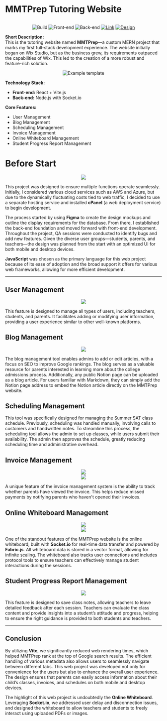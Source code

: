 # MMTPrep Tutoring Website
![<Example template>](<https://github.com/jaegeun1393/MMTPrep_Tutoring/blob/main/main.png>)

<div align="center">

  ![Build](https://img.shields.io/badge/Build-Complete-green)
  ![Front-end](https://img.shields.io/badge/Front--end-React%20%2B%20Vite-lightblue)
  ![Back-end](https://img.shields.io/badge/Back--end-Nodejs%20Socket-yellowgreen)
  [![Link](https://img.shields.io/badge/Link-mmtprep.com-blue)](https://mmtprep.com)
[![Design](https://img.shields.io/badge/Design-Figma-purple)](https://www.figma.com/proto/sPkQhLHX04UTgPbHhiptCw/LMS-2?node-id=1172-1364&starting-point-node-id=1172%3A1364&t=eOELep6PxhT2bGq4-1)

</div>

**Short Description:**  
This is the tutoring website named **MMTPrep**—a custom MERN project that marks my first full-stack development experience. The website initially began on Wix Studio, but as the business grew, its requirements outpaced the capabilities of Wix. This led to the creation of a more robust and feature-rich solution.

<div align="center">
  <img src="https://github.com/jaegeun1393/MMTPrep_Tutoring/blob/main/1708033784779.png" alt="Example template">
</div>

**Technology Stack:**
- **Front-end:** React + Vite.js
- **Back-end:** Node.js with Socket.io

**Core Features:**
- User Management
- Blog Management
- Scheduling Management
- Invoice Management
- Online Whiteboard Management
- Student Progress Report Management

# Before Start
<div align="center">
  <img src="https://github.com/jaegeun1393/MMTPrep_Tutoring/blob/main/Screenshot%202024-11-03%20192220.png">
</div>

This project was designed to ensure multiple functions operate seamlessly. Initially, I considered various cloud services such as AWS and Azure, but due to the dynamically fluctuating costs tied to web traffic, I decided to use a separate hosting service and installed **cPanel** (a web deployment service) to begin development.

The process started by using **Figma** to create the design mockups and outline the display requirements for the database. From there, I established the back-end foundation and moved forward with front-end development. Throughout the project, QA sessions were conducted to identify bugs and add new features. Given the diverse user groups—students, parents, and teachers—the design was planned from the start with an optimized UI for both mobile and desktop devices.

**JavaScript** was chosen as the primary language for this web project because of its ease of adoption and the broad support it offers for various web frameworks, allowing for more efficient development.


---

## **User Management**
<div align="center">
  <img src="https://github.com/jaegeun1393/MMTPrep_Tutoring/blob/main/user.png">
</div>

This feature is designed to manage all types of users, including teachers, students, and parents. It facilitates adding or modifying user information, providing a user experience similar to other well-known platforms.

## **Blog Management**
<div align="center">
  <img src="https://github.com/jaegeun1393/MMTPrep_Tutoring/blob/main/Screenshot%202024-11-03%20181604.png">
</div>

The blog management tool enables admins to add or edit articles, with a focus on SEO to improve Google rankings. The blog serves as a valuable resource for parents interested in learning more about the college admissions process. Additionally, any public Notion page can be uploaded as a blog article. For users familiar with Markdown, they can simply add the Notion page address to embed the Notion article directly on the MMTPrep website.

## **Scheduling Management**
This tool was specifically designed for managing the Summer SAT class schedule. Previously, scheduling was handled manually, involving calls to customers and handwritten notes. To streamline this process, the scheduling tool allows the admin to set up classes, while users submit their availability. The admin then approves the schedule, greatly reducing scheduling time and administrative overhead.

## **Invoice Management**
<div align="center">
  <img src="https://github.com/jaegeun1393/MMTPrep_Tutoring/blob/main/invoice.png">
</div>
<div align="center">
  <img src="https://github.com/jaegeun1393/MMTPrep_Tutoring/blob/main/invoice_2.png">
</div>

A unique feature of the invoice management system is the ability to track whether parents have viewed the invoice. This helps reduce missed payments by notifying parents who haven't opened their invoices.

## **Online Whiteboard Management**
<div align="center">
  <img src="https://github.com/jaegeun1393/MMTPrep_Tutoring/blob/main/class_room.png">
</div>
<div align="center">
  <img src="https://github.com/jaegeun1393/MMTPrep_Tutoring/blob/main/Screenshot%202024-11-03%20182757.png">
</div>

One of the standout features of the MMTPrep website is the online whiteboard, built with **Socket.io** for real-time data transfer and powered by **Fabric.js**. All whiteboard data is stored in a vector format, allowing for infinite scaling. The whiteboard also tracks user connections and includes protocol tools to ensure teachers can effectively manage student interactions during the sessions.

## **Student Progress Report Management**
<div align="center">
  <img src="https://github.com/jaegeun1393/MMTPrep_Tutoring/blob/main/progress_report.png">
</div>

This feature is designed to save class notes, allowing teachers to leave detailed feedback after each session. Teachers can evaluate the class content and provide insights into a student’s attitude and progress, helping to ensure the right guidance is provided to both students and teachers.

---

## **Conclusion**  
By utilizing **Vite**, we significantly reduced web rendering times, which helped MMTPrep rank at the top of Google search results. The efficient handling of various metadata also allows users to seamlessly navigate between different tabs. This web project was developed not only for convenience for the users but also to enhance the overall user experience. The design ensures that parents can easily access information about their child’s classes, invoices, and schedules on both mobile and desktop devices.

The highlight of this web project is undoubtedly the **Online Whiteboard**. Leveraging **Socket.io**, we addressed user delay and disconnection issues, and designed the whiteboard to allow teachers and students to freely interact using uploaded PDFs or images.

